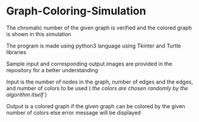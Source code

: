 # Graph-Coloring-Simulation

The chromatic number of the given graph is verified and the colored graph is shown in this simulation

The program is made using python3 language using Tkinter and Turtle libraries

Sample input and corresponding output images are provided in the repository for a better understanding

Input is the number of nodes in the graph, number of edges and the edges, and number of colors to be used ( _the colors are chosen randomly by the algorithm itself_ )

Output is a colored graph if the given graph can be colored by the given number of colors else error message will be displayed
